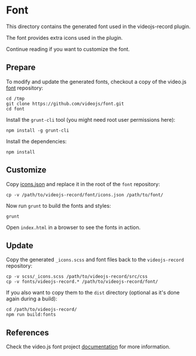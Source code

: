 Font
====

This directory contains the generated font used in the videojs-record plugin.

The font provides extra icons used in the plugin.

Continue reading if you want to customize the font.

Prepare
-------

To modify and update the generated fonts, checkout a copy of the video.js
[font](https://github.com/videojs/font) repository:

```
cd /tmp
git clone https://github.com/videojs/font.git
cd font
```

Install the `grunt-cli` tool (you might need root user permissions here):

```
npm install -g grunt-cli
```

Install the dependencies:

```
npm install
```

Customize
---------

Copy [icons.json](icons.json) and replace it in the root of the `font` repository:

```
cp -v /path/to/videojs-record/font/icons.json /path/to/font/
```

Now run `grunt` to build the fonts and styles:

```
grunt
```

Open `index.html` in a browser to see the fonts in action.

Update
------

Copy the generated `_icons.scss` and font files back to the `videojs-record`
repository:

```
cp -v scss/_icons.scss /path/to/videojs-record/src/css
cp -v fonts/videojs-record.* /path/to/videojs-record/font/
```

If you also want to copy them to the `dist` directory (optional as it's done
again during a build):

```
cd /path/to/videojs-record/
npm run build:fonts
```

References
----------

Check the video.js font project [documentation](https://github.com/videojs/font/blob/master/README.md)
for more information.
